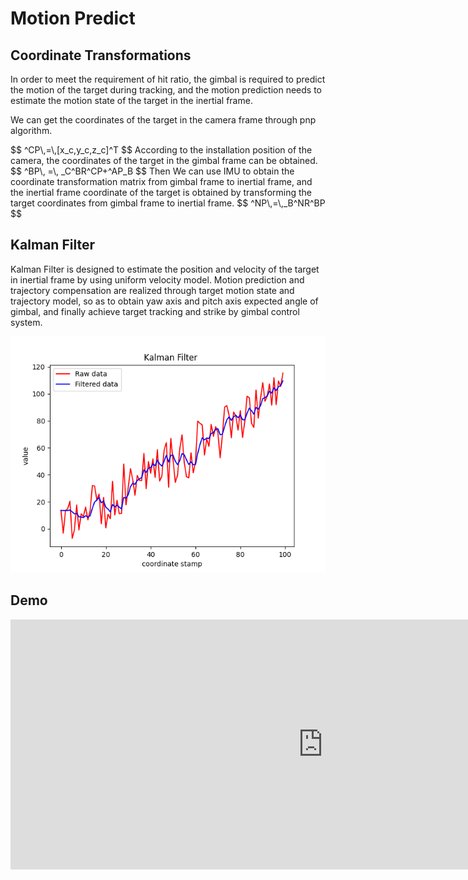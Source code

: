 <head>
<script src="https://polyfill.io/v3/polyfill.min.js?features=es6"></script>
<script type="text/javascript" id="MathJax-script" async
  src="https://cdn.jsdelivr.net/npm/mathjax@3/es5/tex-chtml.js">
</script>
</head>

# Motion Predict
## Coordinate Transformations

In order to meet the requirement of hit ratio, the gimbal is required to predict the motion of the target during tracking, and the motion prediction needs to estimate the motion state of the target in the inertial frame.

We can get the coordinates of the target in the camera frame through pnp algorithm.
<body>
$$
^CP\,=\,[x_c,y_c,z_c]^T
$$
</body>
According to the installation position of the camera,  the coordinates of the target in the gimbal frame can be obtained.
<body>
$$
^BP\, =\, _C^BR^CP+^AP_B
$$


</body>
Then We can use IMU to obtain the coordinate transformation matrix from gimbal frame to inertial frame, and the inertial frame coordinate of the target is obtained by transforming the target coordinates from gimbal frame to inertial frame.
<body>
$$
^NP\,=\,_B^NR^BP
$$
</body>

## Kalman Filter

Kalman Filter is designed to estimate the position and velocity of the target in inertial frame by using uniform velocity model. Motion prediction and trajectory compensation are realized through target motion state and trajectory model, so as to obtain yaw axis and pitch axis expected angle of gimbal, and finally achieve target tracking and strike by gimbal control system.

<div style="text-align:left">
    <img src="../assets/images/kf.png">
</div>



## Demo

<iframe width="1000" height="400" src="https://www.youtube.com/embed/qpviym5JZWY" title="YouTube video player" frameborder="0" allow="accelerometer; autoplay; clipboard-write; encrypted-media; gyroscope; picture-in-picture" allowfullscreen></iframe>
